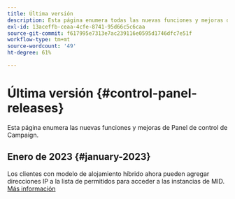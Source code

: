 ```yaml
---
title: Última versión
description: Esta página enumera todas las nuevas funciones y mejoras de Panel de control de Campaign
exl-id: 13aceffb-ceaa-4cfe-8741-95d66c5c6caa
source-git-commit: f617995e7313e7ac239116e0595d1746dfc7e51f
workflow-type: tm+mt
source-wordcount: '49'
ht-degree: 61%

---
```


# Última versión {#control-panel-releases}

Esta página enumera las nuevas funciones y mejoras de Panel de control de Campaign.

## Enero de 2023 {#january-2023}

Los clientes con modelo de alojamiento híbrido ahora pueden agregar direcciones IP a la lista de permitidos para acceder a las instancias de MID. [Más información](../instances-settings/using/ip-allow-listing-instance-access.md)
